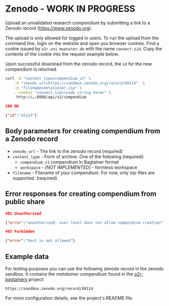 # Zenodo - WORK IN PROGRESS

Upload an unvalidated research compendium by submitting a link to a Zenodo record (https://www.zenodo.org).

The upload is only allowed for logged in users. To run the upload from the command line, login on the website and open you browser cookies. Find a cookie issued by `o2r.uni-muenster.de` with the name `connect.sid`. Copy the contents of the cookie into the request example below.

Upon successful download from the zenodo record, the `id` for the new compendium is returned.

```bash
curl -d "content_type=compendium_v1" \
    -d "zenodo_url=https://sandbox.zenodo.org/record/69114"  \
    -d "filename=metatainer.zip" \
    --cookie "connect.sid=<code string here>" \
     http://…:8088/api/v2/compendium
```

```json
200 OK

{"id":"a5je3"}
```

## Body parameters for creating compendium from a Zenodo record

- `zenodo_url` - The link to the zenodo record (required)
- `content_type` - Form of archive. One of the following (required):
  - `compendium_v1` compendium in Bagtainer format
  - `workspace` - _[NOT IMPLEMENTED]_ - formless workspace
- `filename` - Filename of your compendium. For now, only zip-files are supported. (required)

## Error responses for creating compendium from public share

```json
401 Unauthorized

{"error":"unauthorized: user level does not allow compendium creation"}
```

```json
403 Forbidden

{"error":"host is not allowed"}
```

## Example data

For testing purposes you can use the following zenodo record in the zenodo sandbox. It contains the _metatainer_ compendium found in the [o2r-bagtainers](https://github.com/o2r-project/o2r-bagtainers) project:

`https://sandbox.zenodo.org/record/69114`

For more configuration details, see the project's README file.
